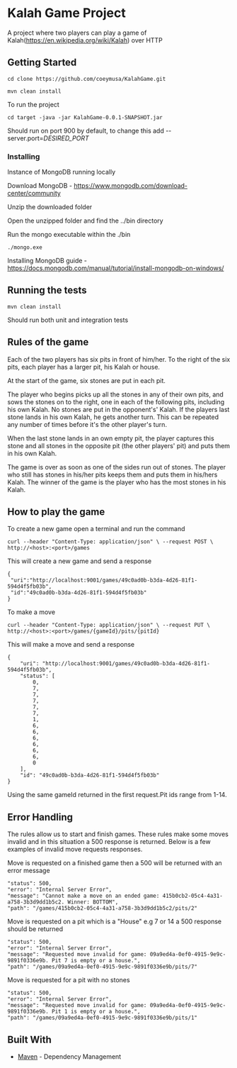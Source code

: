 # Kalah Game Project

A project where two players can play a game of Kalah(https://en.wikipedia.org/wiki/Kalah) over HTTP

## Getting Started
```
cd clone https://github.com/coeymusa/KalahGame.git
```

```
mvn clean install
```

To run the project
```
cd target -java -jar KalahGame-0.0.1-SNAPSHOT.jar
```
 
Should run on port 900 by default, to change this add --server.port=*DESIRED_PORT*
### Installing

Instance of MongoDB running locally

Download MongoDB - https://www.mongodb.com/download-center/community

Unzip the downloaded folder

Open the unzipped folder and find the ../bin directory

Run the mongo executable within the ./bin
```
./mongo.exe
```

Installing MongoDB guide - https://docs.mongodb.com/manual/tutorial/install-mongodb-on-windows/

## Running the tests
```
mvn clean install 
```
Should run both unit and integration tests
## Rules of the game

Each of the two players has six pits in front of him/her. To the right of the six pits, each player has a larger pit, his
Kalah or house.

At the start of the game, six stones are put in each pit.

The player who begins picks up all the stones in any of their own pits, and sows the stones on to the right, one in
each of the following pits, including his own Kalah. No stones are put in the opponent's' Kalah. If the players last
stone lands in his own Kalah, he gets another turn. This can be repeated any number of times before it's the other
player's turn.

When the last stone lands in an own empty pit, the player captures this stone and all stones in the opposite pit (the
other players' pit) and puts them in his own Kalah.

The game is over as soon as one of the sides run out of stones. The player who still has stones in his/her pits keeps
them and puts them in his/hers Kalah. The winner of the game is the player who has the most stones in his Kalah.


## How to play the game

To create a new game open a terminal and run the command
```
curl --header "Content-Type: application/json" \ --request POST \ http://<host>:<port>/games
```
This will create a new game and send a response 
```
{
 "uri":"http://localhost:9001/games/49c0ad0b-b3da-4d26-81f1-594d4f5fb03b",
 "id":"49c0ad0b-b3da-4d26-81f1-594d4f5fb03b"
}
 ```
To make a move 
```
curl --header "Content-Type: application/json" \ --request PUT \ http://<host>:<port>/games/{gameId}/pits/{pitId}
 ```
 
This will make a move and send a response 
```
{
    "uri": "http://localhost:9001/games/49c0ad0b-b3da-4d26-81f1-594d4f5fb03b",
    "status": [
        0,
        7,
        7,
        7,
        7,
        7,
        1,
        6,
        6,
        6,
        6,
        6,
        6,
        0
    ],
    "id": "49c0ad0b-b3da-4d26-81f1-594d4f5fb03b"
}
 ```
Using the same gameId returned in the first request.Pit ids range from 1-14.


 
## Error Handling
The rules allow us to start and finish games. These rules make some moves invalid and in this situation a 500 response is returned. Below is a few examples of invalid move requests responses.

Move is requested on a finished game then a 500 will be returned with an error message
 ```
"status": 500,
"error": "Internal Server Error",
"message": "Cannot make a move on an ended game: 415b0cb2-05c4-4a31-a758-3b3d9dd1b5c2. Winner: BOTTOM",
"path": "/games/415b0cb2-05c4-4a31-a758-3b3d9dd1b5c2/pits/2"
 ```
 
Move is requested on a pit which is a "House" e.g 7 or 14 a 500 response should be returned
 ```
"status": 500,
"error": "Internal Server Error",
"message": "Requested move invalid for game: 09a9ed4a-0ef0-4915-9e9c-9891f0336e9b. Pit 7 is empty or a house.",
"path": "/games/09a9ed4a-0ef0-4915-9e9c-9891f0336e9b/pits/7"
 ```
 
 Move is requested for a pit with no stones
  ```
"status": 500,
"error": "Internal Server Error",
"message": "Requested move invalid for game: 09a9ed4a-0ef0-4915-9e9c-9891f0336e9b. Pit 1 is empty or a house.",
"path": "/games/09a9ed4a-0ef0-4915-9e9c-9891f0336e9b/pits/1"
 ```
## Built With

* [Maven](https://maven.apache.org/) - Dependency Management


